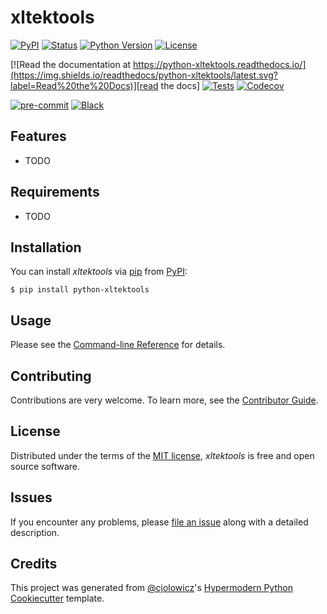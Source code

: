 # xltektools

[![PyPI](https://img.shields.io/pypi/v/python-xltektools.svg)][pypi_]
[![Status](https://img.shields.io/pypi/status/python-xltektools.svg)][status]
[![Python Version](https://img.shields.io/pypi/pyversions/python-xltektools)][python version]
[![License](https://img.shields.io/pypi/l/python-xltektools)][license]

[![Read the documentation at https://python-xltektools.readthedocs.io/](https://img.shields.io/readthedocs/python-xltektools/latest.svg?label=Read%20the%20Docs)][read the docs]
[![Tests](https://github.com/fonganthonym/python-xltektools/workflows/Tests/badge.svg)][tests]
[![Codecov](https://codecov.io/gh/fonganthonym/python-xltektools/branch/main/graph/badge.svg)][codecov]

[![pre-commit](https://img.shields.io/badge/pre--commit-enabled-brightgreen?logo=pre-commit&logoColor=white)][pre-commit]
[![Black](https://img.shields.io/badge/code%20style-black-000000.svg)][black]

[pypi_]: https://pypi.org/project/python-xltektools/
[status]: https://pypi.org/project/python-xltektools/
[python version]: https://pypi.org/project/python-xltektools
[read the docs]: https://python-xltektools.readthedocs.io/
[tests]: https://github.com/fonganthonym/python-xltektools/actions?workflow=Tests
[codecov]: https://app.codecov.io/gh/fonganthonym/python-xltektools
[pre-commit]: https://github.com/pre-commit/pre-commit
[black]: https://github.com/psf/black

## Features

- TODO

## Requirements

- TODO

## Installation

You can install _xltektools_ via [pip] from [PyPI]:

```console
$ pip install python-xltektools
```

## Usage

Please see the [Command-line Reference] for details.

## Contributing

Contributions are very welcome.
To learn more, see the [Contributor Guide].

## License

Distributed under the terms of the [MIT license][license],
_xltektools_ is free and open source software.

## Issues

If you encounter any problems,
please [file an issue] along with a detailed description.

## Credits

This project was generated from [@cjolowicz]'s [Hypermodern Python Cookiecutter] template.

[@cjolowicz]: https://github.com/cjolowicz
[pypi]: https://pypi.org/
[hypermodern python cookiecutter]: https://github.com/cjolowicz/cookiecutter-hypermodern-python
[file an issue]: https://github.com/fonganthonym/python-xltektools/issues
[pip]: https://pip.pypa.io/

<!-- github-only -->

[license]: https://github.com/fonganthonym/python-xltektools/blob/main/LICENSE
[contributor guide]: https://github.com/fonganthonym/python-xltektools/blob/main/CONTRIBUTING.md
[command-line reference]: https://python-xltektools.readthedocs.io/en/latest/usage.html

